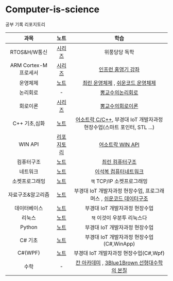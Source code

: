 # Computer-is-science
공부 기록 리포지토리

|과목|노트|학습|
|:--:|:--:|:--:|
|RTOS&H/W통신|[시리즈](https://velog.io/@owljun/series/%EC%9E%84%EB%B2%A0%EB%94%94%EB%93%9C-FreeRTOS-ESP32%EB%B6%80%ED%84%B0-STM32%EA%B9%8C%EC%A7%80)|위풍당당 독학|
|ARM Cortex-M 프로세서|[시리즈](https://velog.io/@owljun/series/ARM-Cortex-M-%ED%94%84%EB%A1%9C%EC%84%B8%EC%84%9C-%ED%95%99%EC%8A%B5)|[인프런 홍영기 강좌](https://www.inflearn.com/course/arm-cortex-m-%ED%94%84%EB%A1%9C%EC%84%B8%EC%84%9C/dashboard)|
|운영체제|[노트](./OperatinSystem/OS_StudyNote.md)|[최린 운영체제](https://www.youtube.com/watch?v=lAiRp73HdOE&list=PLL3t9Nt4HrfvGwOgy6UhLtS9iVKhlk4pk) , [쉬운코드 운영체제](https://www.youtube.com/watch?v=QmtYKZC0lMU&list=PLcXyemr8ZeoQOtSUjwaer0VMJSMfa-9G-)|
|논리회로| - |[뽕교수의논리회로](https://www.youtube.com/watch?v=23kEL4QLhuM&list=PLJV3980uI_JAgynY-Qf1wriiZstONsdn1)|
|회로이론| [시리즈](https://velog.io/@owljun/series/%ED%9A%8C%EB%A1%9C%EC%9D%B4%EB%A1%A0) |[뽕교수의회로이론](https://www.youtube.com/watch?v=KP0lf7lI2Mw&list=PL4mqT4nB0TyA4K1BcxGJTP3izKWlN_7Eh&index=2)|
|C++ 기초,심화|[노트](https://github.com/Owl-jun/CPPbasic2025)|[어소트락 C/C++](https://www.youtube.com/watch?v=PFc4g8mxOiI&list=PL4SIC1d_ab-aOxWPucn31NHkQvNPHK1D1), 부경대 IoT 개발자과정 현장수업(스마트 포인터, STL ...)|
|WIN API|[리포지토리](https://github.com/Owl-jun/Win32-API-Practice)|[어소트락 WIN API](https://www.youtube.com/watch?v=dlFr-OnHlWU&list=PL4SIC1d_ab-ZLg4TvAO5R4nqlJTyJXsPK)|
|컴퓨터구조|[노트](./ComputerArchitecture/ComputerArchitecture_StudyNote.md)|[최린 컴퓨터구조](https://www.youtube.com/watch?v=I6g4giG59u0&list=PLL3t9Nt4Hrfv-6V3ylNL4N90TztqlSJOe)|
|네트워크|[노트](./Network/NET_StudyNote.md)|[이석복 컴퓨터네트워크](http://www.kocw.net/home/enrolment/enrolmentView.do?cid=6166c077e545b736&lid=dd53ceac302ff18b)|
|소켓프로그래밍|[노트](https://velog.io/@owljun/series/%EC%86%8C%EC%BC%93%ED%94%84%EB%A1%9C%EA%B7%B8%EB%9E%98%EB%B0%8D)| `책` TCP/IP 소켓프로그래밍 |
|자료구조&알고리즘|[노트](https://github.com/Owl-jun/iot-algorithm-2025)|부경대 IoT 개발자과정 현장수업, 프로그래머스 , [쉬운코드 데이터구조](https://www.youtube.com/watch?v=-2YpvLCT5F8&list=PLcXyemr8ZeoR82N8uZuG9xVrFIfdnLd72)|
|데이터베이스|[노트](https://github.com/Owl-jun/iot-database-2025)|부경대 IoT 개발자과정 현장수업|
|리눅스|[노트](https://github.com/Owl-jun/ubuntu)|`책` 이것이 우분투 리눅스다|
|Python|[노트](https://github.com/Owl-jun/iot-python-2025)|부경대 IoT 개발자과정 현장수업|
|C# 기초|[노트](https://github.com/Owl-jun/iot-winapp-2025)|부경대 IoT 개발자과정 현장수업(C#,WinApp)|
|C#(WPF)|[노트](https://github.com/Owl-jun/iot-wpf-2025)|부경대 IoT 개발자과정 현장수업(C#,Wpf)|
|수학| - |[칸 아카데미](https://ko.khanacademy.org/profile/me/courses) , [3Blue1Brown 선형대수학의 본질](https://www.youtube.com/watch?v=ic_hG2M2nG0&list=PLkoaXOTFHiqhVDo0nWybNmihCP_4BjOFR)|


 
